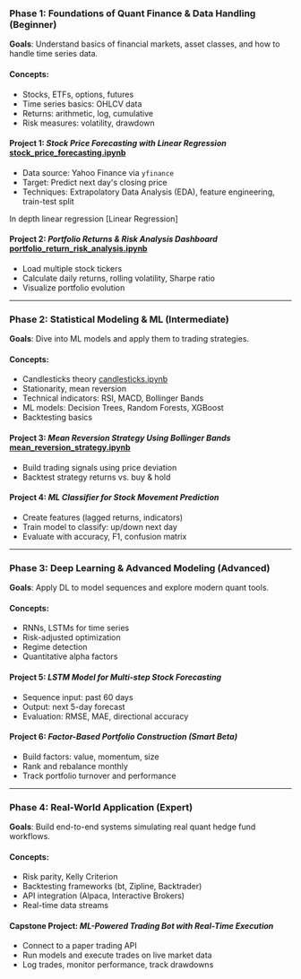 ### **Phase 1: Foundations of Quant Finance & Data Handling (Beginner)**

**Goals**: Understand basics of financial markets, asset classes, and how to handle time series data.

#### Concepts:

* Stocks, ETFs, options, futures
* Time series basics: OHLCV data
* Returns: arithmetic, log, cumulative
* Risk measures: volatility, drawdown

#### Project 1: *Stock Price Forecasting with Linear Regression* [stock_price_forecasting.ipynb](stock_price_forecasting.ipynb)

* Data source: Yahoo Finance via `yfinance`
* Target: Predict next day's closing price
* Techniques: Extrapolatory Data Analysis (EDA), feature engineering, train-test split

In depth linear regression [Linear Regression]

#### Project 2: *Portfolio Returns & Risk Analysis Dashboard* [portfolio_return_risk_analysis.ipynb](portfolio_return_risk_analysis.ipynb)

* Load multiple stock tickers
* Calculate daily returns, rolling volatility, Sharpe ratio
* Visualize portfolio evolution

---

### **Phase 2: Statistical Modeling & ML (Intermediate)**

**Goals**: Dive into ML models and apply them to trading strategies.

#### Concepts:

* Candlesticks theory  [candlesticks.ipynb](candlesticks.ipynb)
* Stationarity, mean reversion
* Technical indicators: RSI, MACD, Bollinger Bands
* ML models: Decision Trees, Random Forests, XGBoost
* Backtesting basics

#### Project 3: *Mean Reversion Strategy Using Bollinger Bands* [mean_reversion_strategy.ipynb](mean_reversion_strategy.ipynb)

* Build trading signals using price deviation
* Backtest strategy returns vs. buy & hold

#### Project 4: *ML Classifier for Stock Movement Prediction*

* Create features (lagged returns, indicators)
* Train model to classify: up/down next day
* Evaluate with accuracy, F1, confusion matrix

---

### **Phase 3: Deep Learning & Advanced Modeling (Advanced)**

**Goals**: Apply DL to model sequences and explore modern quant tools.

#### Concepts:

* RNNs, LSTMs for time series
* Risk-adjusted optimization
* Regime detection
* Quantitative alpha factors

#### Project 5: *LSTM Model for Multi-step Stock Forecasting*

* Sequence input: past 60 days
* Output: next 5-day forecast
* Evaluation: RMSE, MAE, directional accuracy

#### Project 6: *Factor-Based Portfolio Construction (Smart Beta)*

* Build factors: value, momentum, size
* Rank and rebalance monthly
* Track portfolio turnover and performance

---

### **Phase 4: Real-World Application (Expert)**

**Goals**: Build end-to-end systems simulating real quant hedge fund workflows.

#### Concepts:

* Risk parity, Kelly Criterion
* Backtesting frameworks (bt, Zipline, Backtrader)
* API integration (Alpaca, Interactive Brokers)
* Real-time data streams

#### Capstone Project: *ML-Powered Trading Bot with Real-Time Execution*

* Connect to a paper trading API
* Run models and execute trades on live market data
* Log trades, monitor performance, track drawdowns


